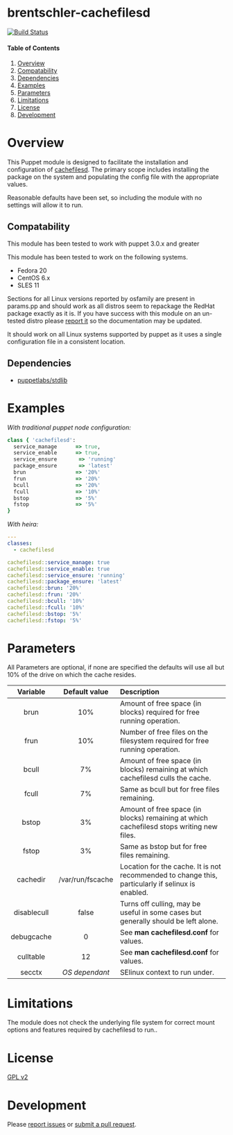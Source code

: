 # brentschler-cachefilesd

[![Build Status](
https://api.travis-ci.org/phoenixv/cachefilesd.png?branch=master)](https://travis-ci.org/phoenixv/cachefilesd)


#### Table of Contents

1. [Overview](#overview)
2. [Compatability](#compatability)
3. [Dependencies](#dependencies)
4. [Examples](#examples)
5. [Parameters](#parameters)
6. [Limitations](#limitations)
7. [License](#license)
8. [Development](#development)


# Overview

This Puppet module is designed to facilitate the installation and configuration of [cachefilesd](http://people.redhat.com/dhowells/fscache/).
The primary scope includes installing the package on the system and populating the config file with the appropriate values.

Reasonable defaults have been set, so including the module with no settings will allow it to run.

## Compatability

This module has been tested to work with puppet 3.0.x and greater

This module has been tested to work on the following systems.

* Fedora 20
* CentOS 6.x
* SLES 11

Sections for all Linux versions reported by osfamily are present in params.pp and should
work as all distros seem to repackage the RedHat package exactly as it is. If you have
success with this module on an un-tested distro please [report it](https://github.com/phoenixv/cachefiled)
so the documentation may be updated.

It should work on all Linux systems supported by puppet as it uses a single configuration file
in a consistent location.

## Dependencies

- [puppetlabs/stdlib](https://github.com/puppetlabs/puppetlabs-stdlib)


# Examples

*With traditional puppet node configuration:*

```ruby
class { 'cachefilesd':
  service_manage      => true,
  service_enable      => true,
  service_ensure       => 'running'
  package_ensure       => 'latest'
  brun				  => '20%'
  frun                => '20%'
  bcull               => '20%'
  fcull				  => '10%'
  bstop				  => '5%'
  fstop               => '5%'
}
```

*With heira:*

```yaml
---
classes:
  - cachefilesd

cachefilesd::service_manage: true
cachefilesd::service_enable: true
cachefilesd::service_ensure: 'running'
cachefilesd::package_ensure: 'latest'
cachefilesd::brun: '20%'
cachefilesd::frun: '20%'
cachefilesd::bcull: '10%'
cachefilesd::fcull: '10%'
cachefilesd::bstop: '5%'
cachefilesd::fstop: '5%'
```


# Parameters

All Parameters are optional, if none are specified the defaults will use all but 10% of the drive on
which the cache resides.

|Variable	| Default value| Description|
|:---------:|:-------------:|:-----------|
| brun   	 | 10% 			| Amount of free space (in blocks) required for free running operation. |
| frun   	 | 10% 			| Number of free files on the filesystem required for free running operation.
| bcull  	 |  7% 			| Amount of free space (in blocks) remaining at which cachefilesd culls the cache.
| fcull   	 |  7% 			| Same as bcull but for free files remaining.
| bstop   	 |  3% 			| Amount of free space (in blocks) remaining at which cachefilesd stops writing new files.
| fstop   	 |  3% 			| Same as bstop but for free files remaining.
| cachedir   |/var/run/fscache| Location for the cache. It is not recommended to change this, particularly if selinux is enabled.
| disablecull| false		| Turns off culling, may be useful in some cases but generally should be left alone.
| debugcache |0				| See **man cachefilesd.conf** for values.
| culltable  |12			| See **man cachefilesd.conf** for values.
| secctx 	 |*OS dependant*| SElinux context to run under.

# Limitations

The module does not check the underlying file system for correct mount options and features required
by cachefilesd to run..

# License

[GPL v2](http://www.gnu.org/licenses/gpl-2.0.html)

# Development

Please [report issues](https://github.com/phoenixv/cachefiled) or [submit a pull request](https://github.com/phoenixv/cachefilesd/pulls).
